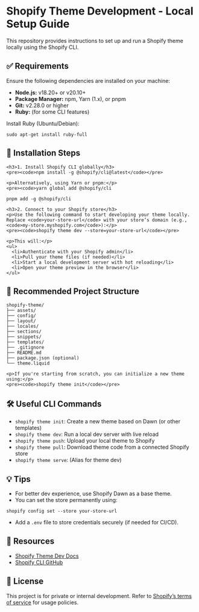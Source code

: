 <h1>Shopify Theme Development - Local Setup Guide</h1>

<p>This repository provides instructions to set up and run a Shopify theme locally using the Shopify CLI.</p>

  <div class="section">
    <h2>✅ Requirements</h2>
    <p>Ensure the following dependencies are installed on your machine:</p>
    <ul>
      <li><strong>Node.js:</strong> v18.20+ or v20.10+</li>
      <li><strong>Package Manager:</strong> npm, Yarn (1.x), or pnpm</li>
      <li><strong>Git:</strong> v2.28.0 or higher</li>
      <li><strong>Ruby:</strong> (for some CLI features)</li>
    </ul>
    <p>Install Ruby (Ubuntu/Debian):</p>
    <pre><code>sudo apt-get install ruby-full</code></pre>
  </div>

  <div class="section">
    <h2>🚀 Installation Steps</h2>

    <h3>1. Install Shopify CLI globally</h3>
    <pre><code>npm install -g @shopify/cli@latest</code></pre>

    <p>Alternatively, using Yarn or pnpm:</p>
    <pre><code>yarn global add @shopify/cli

  <code>pnpm add -g @shopify/cli</code>

    <h3>2. Connect to your Shopify store</h3>
    <p>Use the following command to start developing your theme locally. Replace <code>your-store-url</code> with your store’s domain (e.g., <code>my-store.myshopify.com</code>):</p>
    <pre><code>shopify theme dev --store=your-store-url</code></pre>

    <p>This will:</p>
    <ul>
      <li>Authenticate with your Shopify admin</li>
      <li>Pull your theme files (if needed)</li>
      <li>Start a local development server with hot reloading</li>
      <li>Open your theme preview in the browser</li>
    </ul>
  </div>

  <div class="section">
    <h2>📂 Recommended Project Structure</h2>
    <pre><code>shopify-theme/
├── assets/
├── config/
├── layout/
├── locales/
├── sections/
├── snippets/
├── templates/
├── .gitignore
├── README.md
├── package.json (optional)
└── theme.liquid</code></pre>

    <p>If you're starting from scratch, you can initialize a new theme using:</p>
    <pre><code>shopify theme init</code></pre>
  </div>

  <div class="section">
    <h2>🛠 Useful CLI Commands</h2>
    <ul>
      <li><code>shopify theme init</code>: Create a new theme based on Dawn (or other templates)</li>
      <li><code>shopify theme dev</code>: Run a local dev server with live reload</li>
      <li><code>shopify theme push</code>: Upload your local theme to Shopify</li>
      <li><code>shopify theme pull</code>: Download theme code from a connected Shopify store</li>
      <li><code>shopify theme serve</code>: (Alias for theme dev)</li>
    </ul>
  </div>

  <div class="section">
    <h2>💡 Tips</h2>
    <ul>
      <li>For better dev experience, use Shopify Dawn as a base theme.</li>
      <li>You can set the store permanently using:</li>
    </ul>
    <pre><code>shopify config set --store your-store-url</code></pre>
    <ul>
      <li>Add a <code>.env</code> file to store credentials securely (if needed for CI/CD).</li>
    </ul>
  </div>

  <div class="section">
    <h2>📘 Resources</h2>
    <ul>
      <li><a href="https://shopify.dev/docs/themes" target="_blank">Shopify Theme Dev Docs</a></li>
      <li><a href="https://github.com/Shopify/shopify-cli" target="_blank">Shopify CLI GitHub</a></li>
    </ul>
  </div>

  <div class="section">
    <h2>🔐 License</h2>
    <p>This project is for private or internal development. Refer to <a href="https://www.shopify.com/legal/terms" target="_blank">Shopify’s terms of service</a> for usage policies.</p>
  </div>

</body>
</html>
